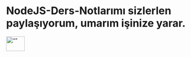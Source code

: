 # NodeJS-Ders-Notlarımı sizlerlen paylaşıyorum, umarım işinize yarar.
<a href="https://discord.gg/Fuh9XaCdaB"> <img src="https://assets-global.website-files.com/6257adef93867e50d84d30e2/636e0a6a49cf127bf92de1e2_icon_clyde_blurple_RGB.png" alt= “” width="50" height="40"></a>

